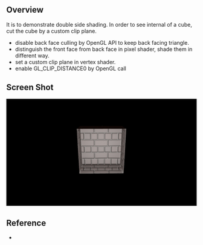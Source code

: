 ## Overview
It is to demonstrate double side shading. In order to see internal of a cube, cut the cube by a custom clip plane.

- disable back face culling by OpenGL API to keep back facing triangle.
- distinguish the front face from back face in pixel shader, shade them in different way.
- set a custom clip plane in vertex shader.
- enable GL_CLIP_DISTANCE0 by OpenGL call

## Screen Shot

![](..\screen\double-side-shading.png)

## Reference

- 

